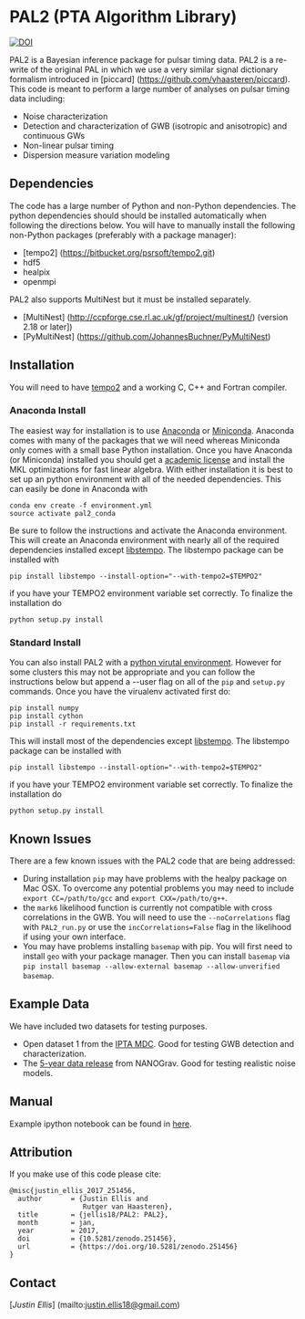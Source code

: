 # PAL2 (PTA Algorithm Library) #

[![DOI](https://zenodo.org/badge/16349842.svg)](https://zenodo.org/badge/latestdoi/16349842)

PAL2 is a Bayesian inference package for pulsar timing data. PAL2 is a re-write of 
the original PAL in which we use a very similar signal dictionary
formalism introduced in [piccard] (https://github.com/vhaasteren/piccard). This code is 
meant to perform a large number of analyses on pulsar timing data including:

* Noise characterization 
* Detection and characterization of GWB (isotropic and anisotropic) and continuous GWs
* Non-linear pulsar timing
* Dispersion measure variation modeling

## Dependencies ##

The code has a large number of Python and non-Python dependencies. 
The python dependencies should should be installed automatically when 
following the directions below. You will have to manually install the
following non-Python packages (preferably with a package manager):

* [tempo2] (https://bitbucket.org/psrsoft/tempo2.git)
* hdf5
* healpix
* openmpi

PAL2 also supports MultiNest but it must be installed separately.

* [MultiNest] (http://ccpforge.cse.rl.ac.uk/gf/project/multinest/) (version 2.18 or later])
* [PyMultiNest] (https://github.com/JohannesBuchner/PyMultiNest)

## Installation ##

You will need to have [tempo2](http://www.atnf.csiro.au/research/pulsar/tempo2/index.php?n=Main.Download) and a working C, C++ and Fortran compiler.

### Anaconda Install ###

The easiest way for installation is to use [Anaconda](http://docs.continuum.io/anaconda/install) or [Miniconda](http://conda.pydata.org/miniconda.html).
Anaconda comes with many of the packages that we will need whereas Miniconda only comes with a small base Python installation. Once you have Anaconda 
(or Miniconda) installed you should get a [academic license](https://www.continuum.io/anaconda-academic-subscriptions-available) and install the 
MKL optimizations for fast linear algebra. With either installation it is best to set up an python environment with all of the needed dependencies. 
This can easily be done in Anaconda with

```
conda env create -f environment.yml
source activate pal2_conda
```

Be sure to follow the instructions and activate the Anaconda environment. This will create an Anaconda environment with nearly all of the required dependencies installed except [libstempo](https://github.com/vallis/libstempo). 
The libstempo package can be installed with

```pip install libstempo --install-option="--with-tempo2=$TEMPO2"```

if you have your TEMPO2 environment variable set correctly. To finalize the installation do

```python setup.py install```

### Standard Install ###

You can also install PAL2 with a [python virutal environment](https://virtualenvwrapper.readthedocs.org/en/latest/). However for some clusters this may not be appropriate and you can follow the instructions below but append a --user flag on all of the ``pip`` and ``setup.py`` commands. Once you have the virualenv activated first do:

```
pip install numpy
pip install cython
pip install -r requirements.txt
```

This will install most of the dependencies except [libstempo](https://github.com/vallis/libstempo). The libstempo package can be installed with

```pip install libstempo --install-option="--with-tempo2=$TEMPO2"```

if you have your TEMPO2 environment variable set correctly. To finalize the installation do

```python setup.py install```


## Known Issues ##

There are a few known issues with the PAL2 code that are being addressed:

* During installation ``pip`` may have problems with the healpy package on Mac OSX. To overcome any potential problems you may need to include ``export CC=/path/to/gcc`` and ``export CXX=/path/to/g++``.
* the ``mark6`` likelihood function is currently not compatible with cross correlations in the GWB. You will need to use the ``--noCorrelations`` flag with ``PAL2_run.py`` or use the ``incCorrelations=False`` flag in the likelihood if using your own interface.
* You may have problems installing ``basemap`` with pip. You will first need to install ``geo`` with your package manager. Then you can install ``basemap`` via ``pip install basemap --allow-external basemap --allow-unverified basemap``.

## Example Data ##

We have included two datasets for testing purposes. 

* Open dataset 1 from the [IPTA MDC](http://www.ipta4gw.org/?page_id=126). Good for testing GWB detection and characterization.
* The [5-year data release](http://data.nanograv.org) from NANOGrav. Good for testing realistic noise models.

## Manual ##

Example ipython notebook can be found in [here](https://github.com/jellis18/PAL2/blob/master/demo/PAL2_demo.ipynb).

## Attribution ##

If you make use of this code please cite:
```
@misc{justin_ellis_2017_251456,
  author       = {Justin Ellis and
                  Rutger van Haasteren},
  title        = {jellis18/PAL2: PAL2},
  month        = jan,
  year         = 2017,
  doi          = {10.5281/zenodo.251456},
  url          = {https://doi.org/10.5281/zenodo.251456}
}
```

## Contact ##
[_Justin Ellis_] (mailto:justin.ellis18@gmail.com)
